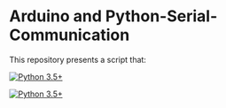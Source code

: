 # Arduino and Python-Serial-Communication

This repository presents a script that:


<div align="left">

<a href="https://www.python.org/downloads/"><img alt="Python 3.5+" src="https://img.shields.io/badge/python-2.7+-yellow.svg" /></a>

<a href="https://www.python.org/downloads/"><img alt="Python 3.5+" src="https://img.shields.io/badge/python-3.5/3.6/3.7+-red.svg" /></a>
</div>
